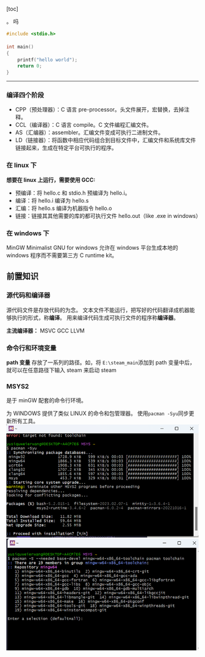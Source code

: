 [toc]

。
吗

```c
#include <stdio.h>

int main()
{
    printf("hello world");
    return 0;
}
```

---

### 编译四个阶段

- CPP（预处理器）：C 语言 pre-processor。头文件展开，宏替换，去掉注释。
- CCL（编译器）：C 语言 compile。C 文件编程汇编文件。
- AS（汇编器）：assembler。汇编文件变成可执行二进制文件。
- LD（链接器）：将函数中相应代码组合到目标文件中，汇编文件和系统库文件链接起来，生成在特定平台可执行的程序。

### **在 linux 下**

**想要在 linux 上运行，需要使用 GCC:**

- 预编译：将 hello.c 和 stdio.h 预编译为 hello.i。
- 编译：将 hello.i 编译为 hello.s
- 汇编：将 hello.s 编译为机器指令 hello.o
- 链接：链接其其他需要的库的都可执行文件 hello.out（like .exe in windows）

### **在 windows 下**

MinGW
Minimalist GNU for windows
允许在 windows 平台生成本地的 windows 程序而不需要第三方 C runtime kit。

## 前置知识

### 源**代码和编译器**

源代码文件是存放代码的为念。
文本文件不能运行，把写好的代码翻译成机器能够执行的形式，称**编译**。
用来编译代码生成可执行文件的程序称**编译器**。

**主流编译器：**
MSVC
GCC
LLVM

### 命令行和环境变量

**path 变量**
存放了一系列的路径。如，将
`E:\steam_main`添加到 path 变量中后，就可以在任意路径下输入 steam 来启动 steam

### MSYS2

是于 minGW 配套的命令行环境。

为 WINDOWS 提供了类似 LINUX 的命令和包管理器。
使用`pacman -Syu`同步更新所有工具。
![1683957156715](image/index/1683957156715.png)
![1683956615353](image/index/1683956615353.png)
